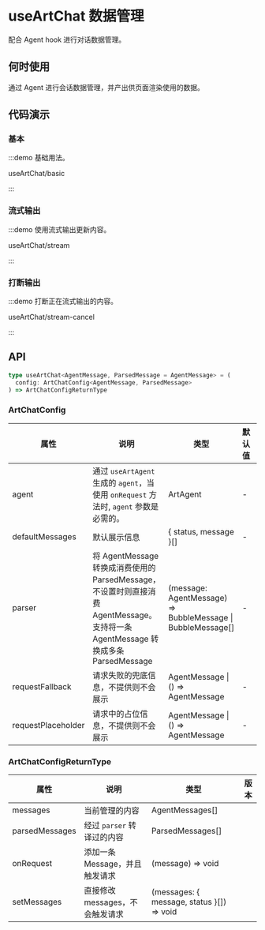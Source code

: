 # useArtChat 数据管理

配合 Agent hook 进行对话数据管理。

## 何时使用

通过 Agent 进行会话数据管理，并产出供页面渲染使用的数据。

## 代码演示

### 基本

:::demo 基础用法。

useArtChat/basic

:::

### 流式输出

:::demo 使用流式输出更新内容。

useArtChat/stream

:::

### 打断输出

:::demo 打断正在流式输出的内容。

useArtChat/stream-cancel

:::

<!-- ### 多项建议

:::demo 通过定制能力，返回多个推荐内容。

useArtChat/suggestions

::: -->

## API

```ts | pure
type useArtChat<AgentMessage, ParsedMessage = AgentMessage> = (
  config: ArtChatConfig<AgentMessage, ParsedMessage>
) => ArtChatConfigReturnType
```

### ArtChatConfig

| 属性               | 说明                                                                                                                              | 类型                                                        | 默认值 | 版本 |
| ------------------ | --------------------------------------------------------------------------------------------------------------------------------- | ----------------------------------------------------------- | ------ | ---- |
| agent              | 通过 `useArtAgent` 生成的 `agent`，当使用 `onRequest` 方法时, `agent` 参数是必需的。                                              | ArtAgent                                                    | -      |      |
| defaultMessages    | 默认展示信息                                                                                                                      | { status, message }[]                                       | -      |      |
| parser             | 将 AgentMessage 转换成消费使用的 ParsedMessage，不设置时则直接消费 AgentMessage。支持将一条 AgentMessage 转换成多条 ParsedMessage | (message: AgentMessage) => BubbleMessage \| BubbleMessage[] | -      |      |
| requestFallback    | 请求失败的兜底信息，不提供则不会展示                                                                                              | AgentMessage \| () => AgentMessage                          | -      |      |
| requestPlaceholder | 请求中的占位信息，不提供则不会展示                                                                                                | AgentMessage \| () => AgentMessage                          | -      |      |

### ArtChatConfigReturnType

| 属性           | 说明                            | 类型                                      | 版本 |
| -------------- | ------------------------------- | ----------------------------------------- | ---- |
| messages       | 当前管理的内容                  | AgentMessages[]                           |      |
| parsedMessages | 经过 `parser` 转译过的内容      | ParsedMessages[]                          |      |
| onRequest      | 添加一条 Message，并且触发请求  | (message) => void                         |      |
| setMessages    | 直接修改 messages，不会触发请求 | (messages: { message, status }[]) => void |      |
